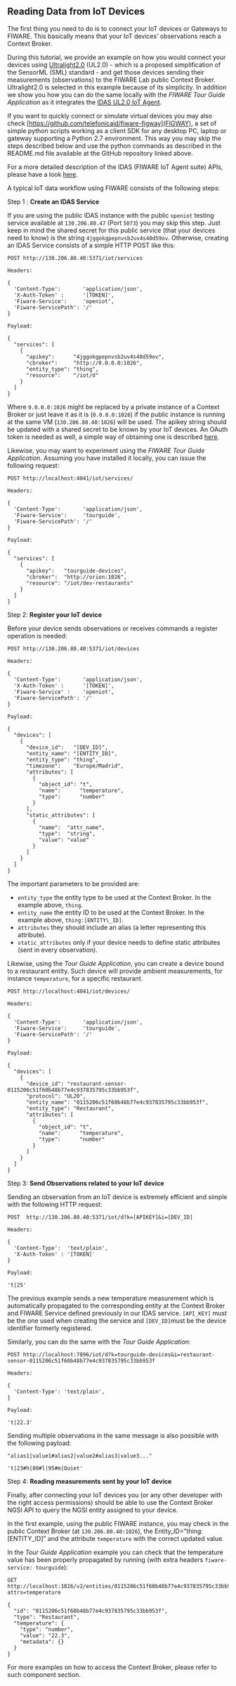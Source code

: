 <hr class="iotagents" style="display:none"/>
<h2>Reading Data from IoT Devices</h2>

The first thing you need to do is to connect your IoT devices or Gateways to
FIWARE. This basically means that your IoT devices’ observations reach a Context
Broker.

During this tutorial, we provide an example on how you would connect your
devices using
[Ultralight2.0](https://github.com/telefonicaid/iotagent-ul#protocol) (UL2.0) -
which is a proposed simplification of the SensorML (SML) standard - and get
those devices sending their measurements (observations) to the FIWARE Lab public
Context Broker. Ultralight2.0 is selected in this example because of its
simplicity. In addition we show you how you can do the same locally with the
_FIWARE Tour Guide Application_ as it integrates the
[IDAS UL2.0 IoT Agent](https://github.com/telefonicaid/iotagent-ul).

If you want to quickly connect or simulate virtual devices you may also check
[https://github.com/telefonicaid/fiware-figway](FIGWAY), a set of simple python
scripts working as a client SDK for any desktop PC, laptop or gateway supporting
a Python 2.7 environment. This way you may skip the steps described below and
use the python commands as described in the README.md file available at the
GitHub repository linked above.

For a more detailed description of the IDAS (FIWARE IoT Agent suite) APIs,
please have a look [here](http://docs.telefonicaiotiotagents.apiary.io/).

A typical IoT data workflow using FIWARE consists of the following steps:

Step 1 : **Create an IDAS Service**

If you are using the public IDAS instance with the public `openiot` testing
service available at `130.206.80.47` (Port `5073`) you may skip this step. Just
keep in mind the shared secret for this public service (that your devices need
to know) is the string `4jggokgpepnvsb2uv4s40d59ov`. Otherwise, creating an IDAS
Service consists of a simple HTTP POST like this:

```
POST http://130.206.80.40:5371/iot/services

Headers:

{
  'Content-Type':       'application/json',
  'X-Auth-Token' :      '[TOKEN]',
  'Fiware-Service':     'openiot',
  'Fiware-ServicePath': '/'
}

Payload:

{
  "services": [
    {
      "apikey":      "4jggokgpepnvsb2uv4s40d59ov",
      "cbroker":     "http://0.0.0.0:1026",
      "entity_type": "thing",
      "resource":    "/iot/d"
    }
  ]
}
```

Where `0.0.0.0:1026` might be replaced by a private instance of a Context Broker
or just leave it as it is (`0.0.0.0:1026`) if the public instance is running at
the same VM (`130.206.80.40:1026`) will be used. The apikey string should be
updated with a shared secret to be known by your IoT devices. An OAuth token is
needed as well, a simple way of obtaining one is described
[here](http://fiware-orion.readthedocs.io/en/develop/quick_start_guide/index.html).

Likewise, you may want to experiment using the _FIWARE Tour Guide Application_.
Assuming you have installed it locally, you can issue the following request:

```
POST http://localhost:4041/iot/services/

Headers:

{
  'Content-Type':       'application/json',
  'Fiware-Service':     'tourguide',
  'Fiware-ServicePath': '/'
}

Payload:

{
  "services": [
    {
      "apikey":   "tourguide-devices",
      "cbroker":  "http://orion:1026",
      "resource": "/iot/dev-restaurants"
    }
  ]
}
```

Step 2: **Register your IoT device**

Before your device sends observations or receives commands a register operation
is needed:

```
POST http://130.206.80.40:5371/iot/devices

Headers:

{
  'Content-Type':       'application/json',
  'X-Auth-Token' :      '[TOKEN]',
  'Fiware-Service' :    'openiot',
  'Fiware-ServicePath': '/'
}

Payload:

{
  "devices": [
    {
      "device_id":   "[DEV_ID]",
      "entity_name": "[ENTITY_ID]",
      "entity_type": "thing",
      "timezone":    "Europe/Madrid",
      "attributes": [
        {
          "object_id": "t",
          "name":      "temperature",
          "type":      "number"
        }
      ],
      "static_attributes": [
        {
          "name":  "attr_name",
          "type":  "string",
          "value": "value"
        }
      ]
    }
  ]
}
```

The important parameters to be provided are:

-   `entity_type` the entity type to be used at the Context Broker. In the
    example above, `thing`.
-   `entity_name` the entity ID to be used at the Context Broker. In the example
    above, `thing:[ENTITY\_ID]`.
-   `attributes` they should include an alias (a letter representing this
    attribute).
-   `static_attributes` only if your device needs to define static attributes
    (sent in every observation).

Likewise, using the _Tour Guide Application_, you can create a device bound to a
restaurant entity. Such device will provide ambient measurements, for instance
`temperature`, for a specific restaurant.

```
POST http://localhost:4041/iot/devices/

Headers:

{
  'Content-Type':       'application/json',
  'Fiware-Service':     'tourguide',
  'Fiware-ServicePath': '/'
}

Payload:

{
  "devices": [
    {
      "device_id": "restaurant-sensor-0115206c51f60b48b77e4c937835795c33bb953f",
      "protocol": "UL20",
      "entity_name": "0115206c51f60b48b77e4c937835795c33bb953f",
      "entity_type": "Restaurant",
      "attributes": [
        {
          "object_id": "t",
          "name":      "temperature",
          "type":      "number"
        }
      ]
    }
  ]
}
```

Step 3: **Send Observations related to your IoT device**

Sending an observation from an IoT device is extremely efficient and simple with
the following HTTP request:

```
POST  http://130.206.80.40:5371/iot/d?k=[APIKEY]&i=[DEV_ID]

Headers:

{
  'Content-Type':  'text/plain',
  'X-Auth-Token' : '[TOKEN]'
}

Payload:

't|25'
```

The previous example sends a new temperature measurement which is automatically
propagated to the corresponding entity at the Context Broker and FIWARE Service
defined previously in our IDAS service. `[API_KEY]` must be the one used when
creating the service and `[DEV_ID]`must be the device identifier formerly
registered.

Similarly, you can do the same with the _Tour Guide Application_:

```
POST http://localhost:7896/iot/d?k=tourguide-devices&i=restaurant-sensor-0115206c51f60b48b77e4c937835795c33bb953f

Headers:

{
  'Content-Type': 'text/plain',
}

Payload:

't|22.3'
```

Sending multiple observations in the same message is also possible with the
following payload:

```
"alias1|value1#alias2|value2#alias3|value3..."

't|23#h|80#l|95#m|Quiet'
```

Step 4: **Reading measurements sent by your IoT device**

Finally, after connecting your IoT devices you (or any other developer with the
right access permissions) should be able to use the Context Broker NGSI API to
query the NGSI entity assigned to your device.

In the first example, using the public FIWARE instance, you may check in the
public Context Broker (at `130.206.80.40:1026`), the
Entity_ID=”thing:[ENTITY\_ID]” and the attribute `temperature` with the correct
updated value.

In the _Tour Guide Application_ example you can check that the temperature value
has been properly propagated by running (with extra headers
`fiware-service: tourguide`):

```
GET http://localhost:1026/v2/entities/0115206c51f60b48b77e4c937835795c33bb953f?attrs=temperature

{
  "id": "0115206c51f60b48b77e4c937835795c33bb953f",
  "type": "Restaurant",
  "temperature": {
    "type": "number",
    "value": "22.3",
    "metadata": {}
  }
}
```

For more examples on how to access the Context Broker, please refer to such
component section.
